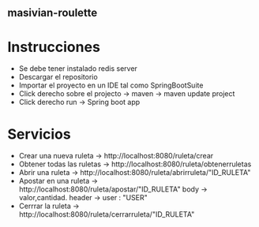 ## masivian-roulette

# Instrucciones
- Se debe tener instalado redis server
- Descargar el repositorio
- Importar el proyecto en un IDE tal como SpringBootSuite
- Click derecho sobre el projecto -> maven -> maven update project
- Click derecho run -> Spring boot app

# Servicios
- Crear una nueva ruleta -> http://localhost:8080/ruleta/crear
- Obtener todas las ruletas -> http://localhost:8080/ruleta/obtenerruletas
- Abrir una ruleta -> http://localhost:8080/ruleta/abrirruleta/"ID_RULETA"
- Apostar en una ruleta -> http://localhost:8080/ruleta/apostar/"ID_RULETA"  body -> valor,cantidad. header -> user : "USER"
- Cerrrar la ruleta -> http://localhost:8080/ruleta/cerrarruleta/"ID_RULETA"
